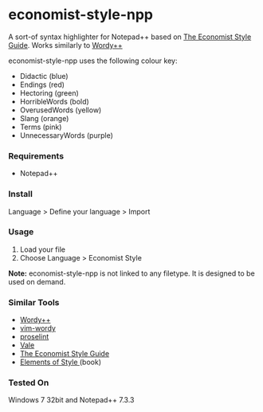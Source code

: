 # economist-style-npp
A sort-of syntax highlighter for Notepad++ based  on [The Economist Style Guide](http://www.economist.com/styleguide/introduction). Works similarly to [Wordy++](https://github.com/phantomdiorama/WordyPlusPlus)

economist-style-npp uses the following colour key:

* Didactic (blue)
* Endings (red)
* Hectoring (green)
* HorribleWords (bold)
* OverusedWords (yellow)
* Slang (orange)
* Terms (pink)
* UnnecessaryWords (purple)

### Requirements
* Notepad++

### Install
Language > Define your language > Import

### Usage 
1. Load your file
2. Choose Language > Economist Style

**Note:**  economist-style-npp is not linked to any filetype. It is designed to be used on demand. 

### Similar Tools
* [Wordy++](https://github.com/phantomdiorama/WordyPlusPlus)
* [vim-wordy](https://github.com/reedes/vim-wordy)
* [proselint](https://github.com/amperser/proselint)
* [Vale](https://github.com/ValeLint/vale)
* [The Economist Style Guide](http://www.economist.com/styleguide/introduction)
* [Elements of Style ](http://www.bartleby.com/141/strunk1.html) (book)

### Tested On
Windows 7 32bit and Notepad++ 7.3.3